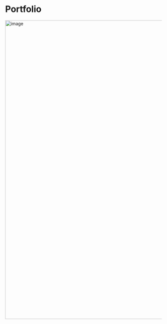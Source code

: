 # Portfolio
<img width="959" alt="image" src="https://github.com/GurpeetKaur31/Portfolio/assets/97333714/a259cdb6-ef96-451a-9ff4-7bc7afa53677">
